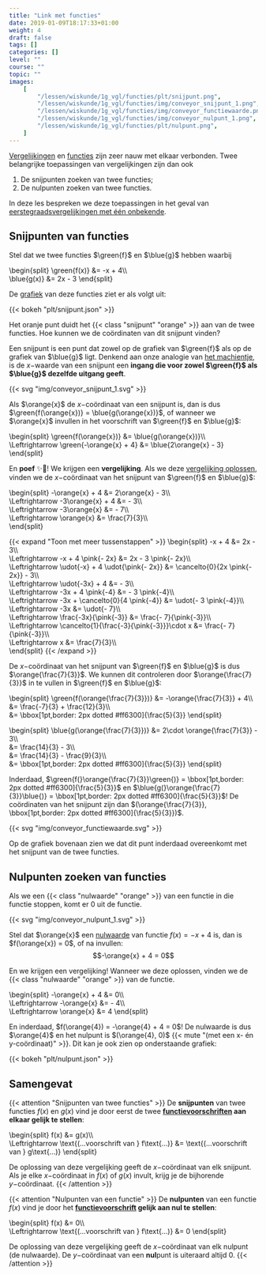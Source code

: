 ```yaml
---
title: "Link met functies"
date: 2019-01-09T18:17:33+01:00
weight: 4
draft: false
tags: []
categories: []
level: ""
course: ""
topic: ""
images:
    [
        "/lessen/wiskunde/1g_vgl/functies/plt/snijpunt.png",
        "/lessen/wiskunde/1g_vgl/functies/img/conveyor_snijpunt_1.png",
        "/lessen/wiskunde/1g_vgl/functies/img/conveyor_functiewaarde.png",
        "/lessen/wiskunde/1g_vgl/functies/img/conveyor_nulpunt_1.png",
        "/lessen/wiskunde/1g_vgl/functies/plt/nulpunt.png",
    ]
---
```


[Vergelijkingen](intro) en [functies](../functies/intro) zijn zeer nauw
met elkaar verbonden. Twee belangrijke toepassingen van vergelijkingen zijn dan
ook

1. De snijpunten zoeken van twee functies;
2. De nulpunten zoeken van twee functies.

In deze les bespreken we deze toepassingen in het geval van
[eerstegraadsvergelijkingen met één onbekende](oplossen).

## Snijpunten van functies

Stel dat we twee functies $\green{f}$ en $\blue{g}$ hebben waarbij

\begin{split}
\green{f(x)} &= -x + 4\\\\\
 \blue{g(x)} &= 2x - 3
\end{split}

De [grafiek](../functies/grafiek) van deze functies ziet er als volgt uit:

{{< bokeh "plt/snijpunt.json" >}}

Het oranje punt duidt het {{< class "snijpunt" "orange" >}} aan van de twee functies. Hoe kunnen we de coördinaten van dit snijpunt vinden?

Een snijpunt is een punt dat zowel op de grafiek van $\green{f}$ als op de grafiek van $\blue{g}$ ligt. Denkend aan onze analogie van [het machientje](../functies/intro#een-functie-is-een-machientje), is de $x-$waarde van een snijpunt een **ingang die voor zowel $\green{f}$ als $\blue{g}$ dezelfde uitgang geeft**.

{{< svg "img/conveyor_snijpunt_1.svg" >}}

Als $\orange{x}$ de $x-$coördinaat van een snijpunt is, dan is dus $\green{f(\orange{x})} = \blue{g(\orange{x})}$, of wanneer we $\orange{x}$ invullen in het voorschrift van $\green{f}$ en $\blue{g}$:

\begin{split}
\green{f(\orange{x})} &= \blue{g(\orange{x})}\\\\\
\Leftrightarrow \green{-\orange{x} + 4} &= \blue{2\orange{x} - 3}
\end{split}

En **poef** ✨🧙! We krijgen een **vergelijking**. Als we deze [vergelijking
oplossen](eerste_graad), vinden we de $x-$coördinaat van het snijpunt van
$\green{f}$ en $\blue{g}$:

\begin{split}
-\orange{x} + 4 &= 2\orange{x} - 3\\\\\
 \Leftrightarrow -3\orange{x} + 4 &= - 3\\\\\
 \Leftrightarrow -3\orange{x} &= - 7\\\\\
 \Leftrightarrow \orange{x} &= \frac{7}{3}\\\\\
\end{split}

{{< expand "Toon met meer tussenstappen" >}}
\begin{split}
-x + 4 &= 2x - 3\\\\\
 \Leftrightarrow -x + 4 \pink{- 2x} &= 2x - 3 \pink{- 2x}\\\\\
 \Leftrightarrow \udot{-x} + 4 \udot{\pink{- 2x}} &= \cancelto{0}{2x \pink{- 2x}} - 3\\\\\
 \Leftrightarrow \udot{-3x} + 4 &= - 3\\\\\
 \Leftrightarrow -3x + 4 \pink{-4} &= - 3 \pink{-4}\\\\\
 \Leftrightarrow -3x + \cancelto{0}{4 \pink{-4}} &= \udot{- 3 \pink{-4}}\\\\\
 \Leftrightarrow -3x &= \udot{- 7}\\\\\
 \Leftrightarrow \frac{-3x}{\pink{-3}} &= \frac{- 7}{\pink{-3}}\\\\\
 \Leftrightarrow \cancelto{1}{\frac{-3}{\pink{-3}}}\cdot x &= \frac{- 7}{\pink{-3}}\\\\\
 \Leftrightarrow x &= \frac{7}{3}\\\\\
\end{split}
{{< /expand >}}

De $x-$coördinaat van het snijpunt van $\green{f}$ en $\blue{g}$ is dus
$\orange{\frac{7}{3}}$. We kunnen dit controleren door $\orange{\frac{7}{3}}$ in te vullen in $\green{f}$ en $\blue{g}$:

\begin{split}
\green{f(\orange{\frac{7}{3}})} &= -\orange{\frac{7}{3}} + 4\\\\\
 &= \frac{-7}{3} + \frac{12}{3}\\\\\
 &= \bbox[1pt,border: 2px dotted #ff6300]{\frac{5}{3}}
\end{split}

\begin{split}
\blue{g(\orange{\frac{7}{3}})} &= 2\cdot \orange{\frac{7}{3}} - 3\\\\\
 &= \frac{14}{3} - 3\\\\\
 &= \frac{14}{3} - \frac{9}{3}\\\\\
 &= \bbox[1pt,border: 2px dotted #ff6300]{\frac{5}{3}}
\end{split}

Inderdaad, $\green{f(}\orange{\frac{7}{3}}\green{)} = \bbox[1pt,border: 2px dotted #ff6300]{\frac{5}{3}}$ en $\blue{g(}\orange{\frac{7}{3}}\blue{)} = \bbox[1pt,border: 2px dotted #ff6300]{\frac{5}{3}}$! De coördinaten van het snijpunt zijn dan $(\orange{\frac{7}{3}}, \bbox[1pt,border: 2px dotted #ff6300]{\frac{5}{3}})$.

{{< svg "img/conveyor_functiewaarde.svg" >}}

Op de grafiek bovenaan zien we dat dit punt inderdaad overeenkomt met het snijpunt van de twee functies.

## Nulpunten zoeken van functies

Als we een {{< class "nulwaarde" "orange" >}} van een functie in die functie stoppen, komt er $0$ uit de functie.

{{< svg "img/conveyor_nulpunt_1.svg" >}}

Stel dat $\orange{x}$ een [nulwaarde](../functies/nulpunten#nulwaarden-van-een-functie) van functie $f(x) = -x + 4$ is, dan is $f(\orange{x}) = 0$, of na invullen:
$$-\orange{x} + 4 = 0$$

En we krijgen een vergelijking! Wanneer we deze oplossen, vinden we de {{< class "nulwaarde" "orange" >}} van de functie.

\begin{split}
-\orange{x} + 4 &= 0\\\\\
\Leftrightarrow -\orange{x} &= - 4\\\\\
\Leftrightarrow \orange{x} &= 4
\end{split}

En inderdaad, $f(\orange{4}) = -\orange{4} + 4 = 0$! De nulwaarde is dus
$\orange{4}$ en het nulpunt is $(\orange{4}, 0)$
{{< mute "(met een x- én y-coördinaat)" >}}.
Dit kan je ook zien op onderstaande grafiek:

{{< bokeh "plt/nulpunt.json" >}}

## Samengevat

{{< attention "Snijpunten van twee functies" >}}
De **snijpunten** van twee functies $f(x)$ en $g(x)$ vind je door eerst de twee **[functievoorschriften](../functies/voorschrift) aan elkaar gelijk te stellen**:

\begin{split}
f(x) &= g(x)\\\\\
\Leftrightarrow \text{(...voorschrift van } f\text{...)} &= \text{(...voorschrift van } g\text{...)}
\end{split}

De oplossing van deze vergelijking geeft de $x-$coördinaat van elk snijpunt. Als je elke $x-$coördinaat in $f(x)$ of $g(x)$ invult, krijg je de bijhorende $y-$coördinaat.
{{< /attention >}}

{{< attention "Nulpunten van een functie" >}}
De **nulpunten** van een functie $f(x)$ vind je door het **[functievoorschrift](../functies/voorschrift) gelijk aan nul te stellen**:

\begin{split}
f(x) &= 0\\\\\
\Leftrightarrow \text{(...voorschrift van } f\text{...)} &= 0
\end{split}

De oplossing van deze vergelijking geeft de $x-$coördinaat van elk nulpunt (de nulwaarde). De $y-$coördinaat van een **nul**punt is uiteraard altijd $0$.
{{< /attention >}}
